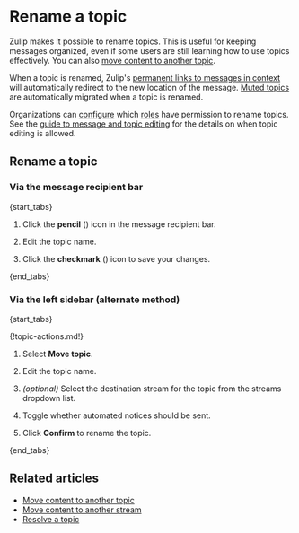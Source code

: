 # Rename a topic

Zulip makes it possible to rename topics. This is useful for keeping messages
organized, even if some users are still learning how to use topics effectively.
You can also [move content to another
topic](/help/move-content-to-another-topic).

When a topic is renamed, Zulip's [permanent links to messages in
context](/help/link-to-a-message-or-conversation#get-a-link-to-a-specific-message)
will automatically redirect to the new location of the message. [Muted
topics](/help/mute-a-topic) are automatically migrated when a topic is renamed.

Organizations can [configure](/help/configure-who-can-edit-topics) which
[roles](/help/roles-and-permissions) have permission to rename topics. See the
[guide to message and topic editing](/help/configure-message-editing-and-deletion)
for the details on when topic editing is allowed.

## Rename a topic

### Via the message recipient bar

{start_tabs}

1. Click the **pencil** (<i class="fa fa-pencil"></i>) icon in the message recipient bar.

1. Edit the topic name.

1. Click the **checkmark** (<i class="fa fa-check"></i>) icon to save your changes.

{end_tabs}


### Via the left sidebar (alternate method)

{start_tabs}

{!topic-actions.md!}

1. Select **Move topic**.

1. Edit the topic name.

1. _(optional)_  Select the destination stream for the topic from the streams dropdown list.

1. Toggle whether automated notices should be sent.

1. Click **Confirm** to rename the topic.

{end_tabs}

[move-permission-setting]: /help/configure-message-editing-and-deletion#configure-who-can-move-topics-between-streams

## Related articles

* [Move content to another topic](/help/move-content-to-another-topic)
* [Move content to another stream](/help/move-content-to-another-stream)
* [Resolve a topic](/help/resolve-a-topic)
